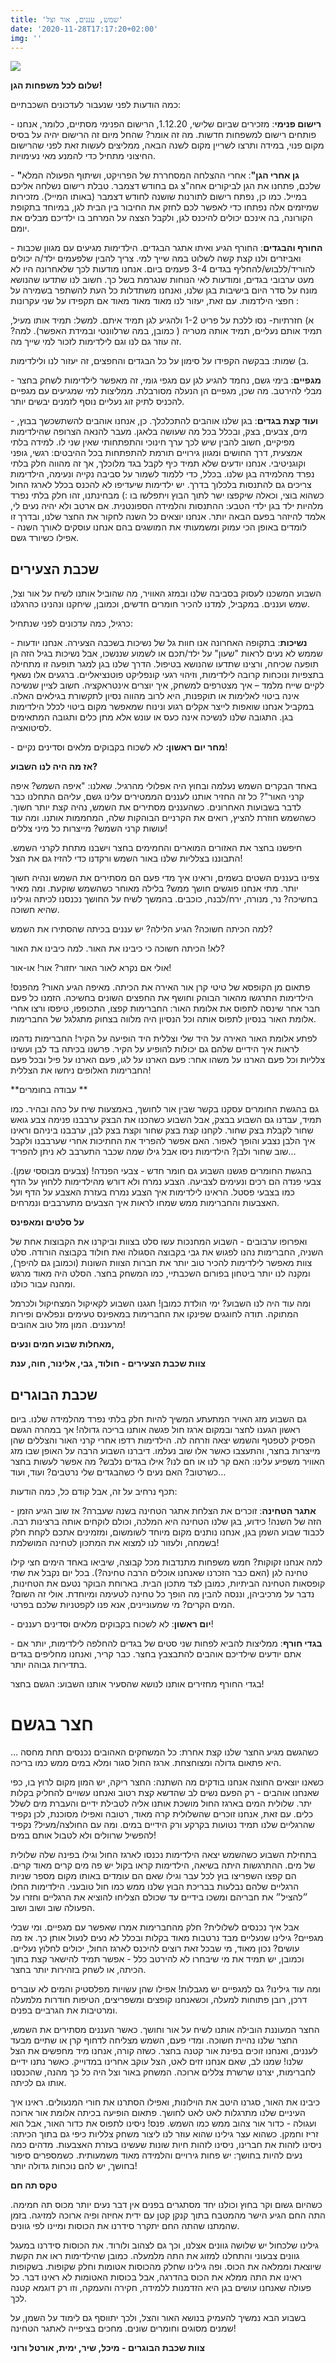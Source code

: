 ```yaml
---
title: 'שמש, עננים, אור וצל'
date: '2020-11-28T17:17:20+02:00'
img: ''
---
```

![](/img/pics/מטריות.jpg)

**שלום לכל משפחות הגן!**

כמה הודעות לפני שנעבור לעדכונים השכבתיים:

\- **רישום פנימי**: מזכירים שביום שלישי, 1.12.20, הרישום הפנימי מסתיים, כלומר, אנחנו פותחים רישום למשפחות חדשות. מה זה אומר? שהחל מיום זה הרישום יהיה על בסיס מקום פנוי, במידה ותרצו לשריין מקום לשנה הבאה, ממליצים לעשות זאת לפני שהרישום החיצוני מתחיל כדי להמנע מאי נעימויות. 

\- **"גן אחרי הגן"**: אחרי ההצלחה המסחררת של הפרויקט, ושיתוף הפעולה המלא שלכם, פתחנו את הגן לביקורים אחה"צ גם בחודש דצמבר. טבלת רישום נשלחה אליכם במייל. כמו כן, נפתח רישום לתורנות שושנה לחודש דצמבר (באותו המייל). מזכירות שמיזמים אלה נפתחו כדי לאפשר לכם לחזק את החיבור בין הבית לגן, במיוחד בתקופת הקורונה, בה אינכם יכולים להיכנס לגן, ולקבל הצצה על המרחב בו ילדיכם מבלים את יומם. 

\- **החורף והבגדים**: החורף הגיע ואיתו אתגר הבגדים. הילדימות מגיעים עם מגוון שכבות ואביזרים ולנו קצת קשה לשלוט במה שייך למי. צריך להבין שלפעמים ילד/ה יכולים להוריד/ללבוש/להחליף בגדים 3-4 פעמים ביום. אנחנו מודעות לכך שלאחרונה היו לא מעט ערבובי בגדים, ומודעות לאי הנוחות שנגרמת בשל כך. חשוב לנו שתדעו שהנושא מונח על סדר היום בישיבות בגן שלנו, ואנחנו משתדלות כל העת להשתפר בשמירה על חפצי הילדמות. עם זאת, יעזור לנו מאוד מאוד מאוד אם תקפידו על שני עקרונות : 

 א) חזרתיות- נסו ללכת על פריט 1-2 ולהגיע לגן תמיד איתם. למשל: תמיד אותו מעיל, תמיד אותם נעליים, תמיד אותה מטריה ( כמובן, במה שרלוונטי ובמידת האפשר). למה? זה עוזר גם לנו וגם לילדימות לזכור למי שייך מה. 

ב) שמות: בבקשה הקפידו על סימון על כל הבגדים והחפצים, זה יעזור לנו ולילדימות.

\- **מגפיים**: בימי גשם, נחמד להגיע לגן עם מגפי גומי, זה מאפשר לילדימות לשחק בחצר מבלי להירטב. מה שכן, מגפיים הן הנעלה מסורבלת. ממליצות למי שמגיעים עם מגפיים להכניס לתיק זוג נעליים נוסף לזמנים יבשים יותר.

\- **ועוד קצת בגדים**: בגן שלנו אוהבים להתכלכלך. כן, אנחנו אוהבים להשתשכשך בבוץ, מים, צבעים, בצק, ובכלל בכל מה שעושה בלאגן. מעבר להנאה הצרופה שהילדימות מפיקיים, חשוב להבין שיש לכך ערך חינוכי והתפתחותי שאין שני לו. למידה בלתי אמצעית, דרך החושים ומגוון גירויים תורמת להתפתחות בכל ההיבטים: רגשי, גופני וקוגניטיבי. אנחנו יודעים שלא תמיד כיף לקבל בגד מלוכלך, אך זה מהווה חלק בלתי נפרד מהלמידה בגן שלנו. בכלל, כדי ללמוד לשמור על סביבה נקייה ונעימה, הילדימות צריכים גם להתנסות בלכלוך בדרך. יש ילדימות שיעדיפו לא להכנס בכלל לארגז החול כשהוא בוצי, וכאלה שיקפצו ישר לתוך הבוץ ויתפלשו בו :) מבחינתנו, זהו חלק בלתי נפרד מלהיות ילד בגן ילדי הטבע: ההתנסות והלמידה הספונטנית. אם ארטב ולא יהיה נעים לי, אלמד להיזהר בפעם הבאה יותר. אנחנו יוצאים כל השנה לחקור את החצר שלנו, ובדרך זו לומדים באופן הכי עמוק ומשמעותי את המושגים בהם אנחנו עוסקים לאורך השנה - אפילו כשיורד גשם.

## שכבת הצעירים

השבוע המשכנו לעסוק בסביבה שלנו ובמזג האוויר, מה שהוביל אותנו לשיח על אור וצל, שמש ועננים. במקביל, למדנו להכיר חומרים חדשים, וכמובן, שיחקנו ונהנינו כהרגלנו.

כרגיל, כמה עדכונים לפני שנתחיל:

\- **נשיכות**: בתקופה האחרונה אנו חוות גל של נשיכות בשכבה הצעירה. אנחנו יודעות שממש לא נעים לראות "שעון" על ילד/תכם או לשמוע שננשכו, אבל נשיכות בגיל הזה הן תופעה שכיחה, ורצינו שתדעו שהנושא בטיפול. הדרך שלנו בגן למגר תופעה זו מתחילה בתצפיות ונוכחות קרובה לילדימות, וזיהוי רגעי קונפליקט פוטנציאליים. ברגעים אלו נשאף לקיים שייח מלמד – איך מצטרפים למשחק, איך יוצרים אינטראקציה. חשוב לציין שנשיכה אינה ביטוי לאלימות או תוקפנות, היא לרוב מהווה נסיון לתקשורת בגילאים האלה. במקביל אנחנו שואפות לייצר אקלים רגוע ונינוח שמאפשר מקום ביטוי לכלל הילדימות בגן. התגובה שלנו לנשיכה אינה כעס או עונש אלא מתן כלים ותגובה המתאימים לסיטואציה.

\- **מחר יום ראשון:** לא לשכוח בקבוקים מלאים וסדינים נקיים!

**אז מה היה לנו השבוע?**

באחד הבקרים השמש נעלמה ובחוץ היה אפלולי מהרגיל. שאלנו: "איפה השמש? איפה קרני האור"? כל זה החזיר אותנו לעננים הממטירים עלינו גשם, עליהם התחלנו כבר לדבר בשבועות האחרונים. כשהעננים מסתירים את השמש, נהיה קצת יותר חשוך. כשהשמש חוזרת להציץ, רואים את הקרניים הבוהקות שלה, המחממות אותנו. ומה עוד עושות קרני השמש? מייצרות כל מיני צללים!

חיפשנו בחצר את האזורים המוארים והחמימים בחצר וישבנו מתחת לקרני השמש. התבוננו בצלליות שלנו באור השמש ורקדנו כדי להזיז גם את הצל!

צפינו בעננים השטים בשמים, וראינו איך מדי פעם הם מסתירים את השמש ונהיה חשוך יותר. מתי אנחנו פוגשים חושך ממש? בלילה מאוחר כשהשמש שוקעת. ומה מאיר בחשיכה? נר, מנורה, ירח/לבנה, כוכבים. בהמשך לשיח על החושך נכנסנו לכיתה וגילינו שהיא חשוכה.

למה הכיתה חשוכה? הגיע הלילה? יש עננים בכיתה שהסתירו את השמש?

לא! הכיתה חשוכה כי כיבינו את האור. למה כיבינו את האור?

אולי אם נקרא לאור האור יחזור? אור! או-אור!

פתאום מן הקופסא של טיטי קרן אור האירה את הכיתה. מאיפה הגיע האור? מהפנס! הילדימות התרגשו מהאור הבוהק וחושף את החפצים השונים בחשיכה. הזמנו כל פעם חבר אחר שינסה לתפוס את אלומת האור: החברימות קפצו, התכופפו, טיפסו ורצו אחרי אלומת האור בנסיון לתפוס אותה וכל הנסיון היה מלווה בצחוק מתגלגל של החברימות.

לפתע אלומת האור האירה על היד שלי וצללית היד הופיעה על הקיר! החברימות נדהמו לראות איך הידיים שלהם גם יכולות להופיע על הקיר. פרשנו בכיתה בד לבן ועשינו צלליות וכל פעם הארנו על משהו אחר: פעם הארנו על לגו, פעם הארנו על פיל ובכל פעם החברימות האלופים ניחשו את הצללית!  

**עבודה בחומרים **

גם בהגשת החומרים עסקנו בקשר שבין אור לחושך, באמצעות שיח על כהה ובהיר. כמו תמיד, עבדנו גם השבוע בבצק, אבל השבוע כשהכנו את הבצק ערבבנו פנימה צבע גואש שחור לקבלת בצק שחור. לקחנו קצת בצק שחור וקצת בצק לבן, ערבבנו ביניהם וראינו איך הלבן נצבע והופך לאפור. האם אפשר להפריד את החתיכות אחרי שערבבנו ולקבל שוב שחור ולבן? הילדימות ניסו אבל גילו שמה שכבר התערבב לא ניתן להפריד…

בהגשת החומרים פגשנו השבוע גם חומר חדש - צבעי הפנדה! (צבעים מבוססי שמן). צבעי פנדה הם רכים ונעימים לצביעה. הצבע נמרח ולא דורש מהילדימות ללחוץ על הדף כמו בצבעי פסטל. הראינו לילדימות איך הצבע נמרח בעזרת האצבע על הדף ועל האצבעות והחברימות ממש שמחו לראות איך הצבעים מתערבבים ונמרחים.

**על סלטים ומאפינס**

ואפרופו ערבובים - השבוע המחנכות עשו סלט בצוות וביקרנו את הקבוצות אחת של השניה, החברימות נהנו לפגוש את גבי בקבוצה הסגולה ואת חולוד בקבוצה הורודה. סלט צוות מאפשר לילדימות להכיר טוב יותר את חברות הצוות השונות (וכמובן גם להיפך), ומקנה לנו יותר ביטחון בפורום השכבתיי, כמו המשחק בחצר. הסלט היה מאוד מרגש ומהנה עבור כולנו.

ומה עוד היה לנו השבוע? ימי הולדת כמובן! חגגנו השבוע לקאיקול המצחיקול ולכרמל המתוקה. תודה לחוגגים שפינקו את החברימות במאפינס טעימים ונפלאים ופירות מרעננים. המון מזל טוב אהובים!

**מאחלות שבוע חמים ונעים,**

**צוות שכבת הצעירים - חולוד, גבי, אלינור, חוה, ענת**

## שכבת הבוגרים

גם השבוע מזג האויר המתעתע המשיך להיות חלק בלתי נפרד מהלמידה שלנו. ביום ראשון הגענו לחצר ובמקום ארגז חול פגשה אותנו בריכה גדולה! אך במהרה הגשם הפסיק לטפטף והשמש יצאה וזרחה לה. הילדימות רדפו אחרי קרני האור והצללים שהן מייצרות בחצר, והתעצבו כאשר אלו שוב נעלמו. דיברנו השבוע הרבה על האופן שבו מזג האוויר משפיע עלינו: האם קר לנו או חם לנו? אילו בגדים נלבש? מה אפשר לעשות בחצר כשרטוב? האם נעים לי כשהבגדים שלי נרטבים? ועוד, ועוד…

תכף נרחיב על זה, אבל קודם כל, כמה הודעות: 

\- **אתגר הטחינה**: זוכרים את הצלחת אתגר הטחינה בשנה שעברה? אז שוב הגיע הזמן הזה של השנה! כידוע, בגן שלנו הטחינה היא המלכה, וכולם לוקחים אותה ברצינות רבה. לכבוד שבוע השמן בגן, אנחנו נותנים מקום מיוחד לשומשום, ומזמינים אתכם לקחת חלק בשמחה, ולעזור לנו למצוא את המתכון לטחינה המושלמת!

למה אנחנו זקוקות? חמש משפחות מתנדבות מכל קבוצה, שיביאו באחד הימים חצי קילו טחינה לגן (האם כבר הזכרנו שאנחנו אוכלים הרבה טחינה?). בכל יום נקבל את שתי קופסאות הטחינה הביתיות, כמובן לצד מתכון הבית. בארוחת הבוקר נטעם את הטחינות, נדבר על מרכיביהן, וננסה להבין מה הופך כל טחינה לטעימה ומיוחדת. אולי זה השום? המים הקרים? מי שמעוניינים, אנא פנו לקפטניות שלכם בפרטי.

\- **יום ראשון**: לא לשכוח בקבוקים מלאים וסדינים רעננים!

\- **בגדי חורף**: ממליצות להביא לפחות שני סטים של בגדים להחלפה לילדימות, יותר אם אתם יודעים שילדיכם אוהבים להתבצבץ בחצר. כבר קריר, ואנחנו מחליפים בגדים בתדירות גבוהה יותר.

בגדי החורף מחזירים אותנו לנושא שהסעיר אותנו השבוע: הגשם בחצר!

# חצר בגשם

כשהגשם מגיע החצר שלנו קצת אחרת: כל המשחקים האהובים נכנסים תחת מחסה … היא פתאום גדולה ומצוחצחת. ארגז החול סגור ומלא במים ממש כמו בריכה.

כשאנו יוצאים החוצה אנחנו בודקים מה השתנה: החצר ריקה, יש המון מקום לרוץ בו, כפי שאנחנו אוהבים - רק הפעם נשים לב שהדשא קצת רטוב ואנחנו עשויים להחליק בקלות יתר. שלולית המים בארגז החול מושכת אותנו אליה לטבילת ידיים והעברת מים לשלל כלים. עם זאת, אנחנו זוכרים שהשלולית קרה מאוד, רטובה ואפילו מסוכנת, לכן נקפיד שהרגליים שלנו תמיד נטועות בקרקע ורק הידיים במים. ומה עם החולצה/מעיל? נקפיד להפשיל שרוולים ולא לטבול אותם במים!

בתחילת השבוע כשהשמש יצאה הילדימות נכנסו לארגז החול וגילו בפינה שלה שלולית של מים. ההתרגשות היתה בשיאה, הילדימות קראו בקול יש פה מים קרים מאוד קרים. הם קפצו השפריצו בוץ לכל עבר וגילו שאם הם עומדים באותו מקום מספר שניות הרגליים שלהם נבלעות בבריכת הבוץ שלנו ממש כמו חול טובעני. הילדימות החלו ״להציל״ את חבריהם ומשכו בידיים עד שכולם הצליחו להוציא את הרגליים וחזרו על הפעולה שוב ושוב ושוב.

אבל איך נכנסים לשלולית? חלק מהחברימות אמרו שאפשר עם מגפיים. ומי שבלי מגפיים? גילינו שנעליים מבד נרטבות מאוד בקלות ובכלל לא נעים לנעול אותן כך. אז מה עושים? נכון מאוד, מי שבכל זאת רוצים להיכנס לארגז החול, יכולים לחלוץ נעליים. וכמובן, יש תמיד את מי שיבחרו לא להירטב כלל - אפשר תמיד להישאר קצת בתוך הכיתה, או לשחק בזהירות יותר בחצר.

ומה עוד גילינו? גם למגפיים יש מגבלות! אפילו שהן עשויות מפלסטיק והמים לא עוברים דרכן, רובן פתוחות למעלה, וכשאנחנו קופצים ומשפריצים, הטיפות חודרות מלמעלה ומרטיבות את הגרביים בפנים.

החצר המעוננת הובילה אותנו לשיח על אור וחושך. כאשר העננים מסתירים את השמש, החצר שלנו נהיית חשוכה. ומדי פעם, השמש מצליחה לדחוף קרן או שתיים מבעד לעננים, ואנחנו זוכים בפינת אור קטנה בחצר. כשזה קורה, אנחנו מיד מחפשים את הצל שלנו! שמנו לב, שאם אנחנו זזים לאט, הצל עוקב אחרינו במדוייק. כאשר נתנו ידיים לחברימות, יצרנו שרשרת צללים ארוכה. המשחק באור וצל היה כל כך מהנה, שהכנסנו אותו גם לכיתה.

כיבינו את האור, סגרנו היטב את הוילונות, ואפילו הסתרנו את חורי המנעולים. ראינו איך העיניים שלנו מתרגלות לאט לאט לחושך. פתאום הופיעה בכיתה אלומת אור ארוכה ועגולה - כדור אור צהוב ממש כמו השמש. פנס! ניסינו לתפוס את כדור האור, אבל הוא זריז וחמקן. כשהוא עצר גילינו שהוא עוזר לנו ליצור משחק צלליות כיפי גם בתוך הכיתה: ניסינו לזהות את חברינו, ניסינו לזהות חיות שונות שעשינו בעזרת האצבעות. מדהים כמה נעים להיות בחושך: יש פחות גירויים והלמידה מאוד משמעותית. כשמספרים סיפור בחושך, יש להם נוכחות גדולה יותר!

**טקס תה חם**

כשהיום גשום וקר בחוץ וכולנו יחד מסתגרים בפנים אין דבר נעים יותר מכוס תה חמימה. התה החם הגיע הישר מהמטבח בתוך קנקן קטן עם ידית אחיזה ופיה ארוכה למזיגה. בזמן שהמתנו שהתה החם יתקרר סידרנו את הכוסות ומיינו לפי גוונים. 

גילינו שלכחול יש שלושה גוונים אצלנו, וכך גם לצהוב ולורוד. את הכוסות סידרנו במעגל גוונים צבעוני והתחלנו למזוג את התה מלמעלה. כמובן שהילדימות ראו את הקשת שיוצאת וממלאה את הכוס. ופה גילינו שחלק מהכוסות אטומות וחלק שקופות. בשקופות ראינו את התה ממלא את הכוס בהדרגה, אבל בכוסות האטומות לא ראינו דבר. כל פעולה שאנחנו עושים בגן היא הזדמנות ללמידה, חקירה והעמקה, וזו רק דוגמא קטנה לכך.

בשבוע הבא נמשיך להעמיק בנושא האור והצל, ולכך יתווסף גם לימוד על השמן, על שמנים מסוגים וחומרים שונים. מחכים בציפייה לאתגר הטחינה!

**צוות שכבת הבוגרים - מיכל, שיר, ימית, אורטל ורוני**
